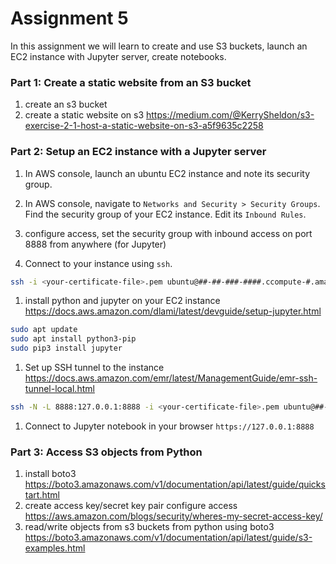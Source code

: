 # Assignment 5

In this assignment we will learn to create and use S3 buckets, launch an EC2 instance with Jupyter server, create notebooks.


### Part 1: Create a static website from an S3 bucket
1. create an s3 bucket
1. create a static website on s3 https://medium.com/@KerrySheldon/s3-exercise-2-1-host-a-static-website-on-s3-a5f9635c2258

### Part 2: Setup an EC2 instance with a Jupyter server
1. In AWS console, launch an ubuntu EC2 instance and note its security group. 
2. In AWS console, navigate to `Networks and Security > Security Groups`. Find the security group of your EC2 instance. Edit its `Inbound Rules`.

1. configure access, set the security group with inbound access on port 8888 from anywhere (for Jupyter)
1. Connect to your instance using `ssh`.
```bash
ssh -i <your-certificate-file>.pem ubuntu@##-##-###-####.ccompute-#.amazonaws.com
```
1. install python and jupyter on your EC2 instance https://docs.aws.amazon.com/dlami/latest/devguide/setup-jupyter.html
```bash 
sudo apt update 
sudo apt install python3-pip
sudo pip3 install jupyter 
```
1. Set up SSH tunnel to the instance https://docs.aws.amazon.com/emr/latest/ManagementGuide/emr-ssh-tunnel-local.html
```bash
ssh -N -L 8888:127.0.0.1:8888 -i <your-certificate-file>.pem ubuntu@##-##-##-###-###.compute-1.amazonaws.com
```
1. Connect to Jupyter notebook in your browser `https://127.0.0.1:8888`

### Part 3: Access S3 objects from Python 
1. install boto3 https://boto3.amazonaws.com/v1/documentation/api/latest/guide/quickstart.html
1. create access key/secret key pair configure access https://aws.amazon.com/blogs/security/wheres-my-secret-access-key/
1. read/write objects from s3 buckets from python using boto3 https://boto3.amazonaws.com/v1/documentation/api/latest/guide/s3-examples.html

